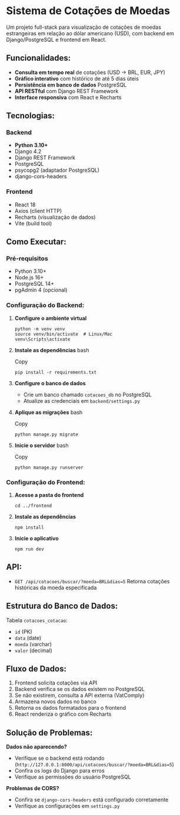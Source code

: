 # Sistema de Cotações de Moedas

Um projeto full-stack para visualização de cotações de moedas estrangeiras em relação ao dólar americano (USD), com backend em Django/PostgreSQL e frontend em React.

## Funcionalidades:

* **Consulta em tempo real** de cotações (USD → BRL, EUR, JPY)
* **Gráfico interativo** com histórico de até 5 dias úteis
* **Persistência em banco de dados** PostgreSQL
* **API RESTful** com Django REST Framework
* **Interface responsiva** com React e Recharts

## Tecnologias:

### Backend

* **Python 3.10+**
* Django 4.2
* Django REST Framework
* PostgreSQL
* psycopg2 (adaptador PostgreSQL)
* django-cors-headers

### Frontend

* React 18
* Axios (client HTTP)
* Recharts (visualização de dados)
* Vite (build tool)

## Como Executar:

### Pré-requisitos

* Python 3.10+
* Node.js 16+
* PostgreSQL 14+
* pgAdmin 4 (opcional)


### Configuração do Backend:

1. **Configure o ambiente virtual**

   ```
   python -m venv venv
   source venv/bin/activate  # Linux/Mac
   venv\Scripts\activate   
   ```


1. **Instale as dependências**
   bash

   Copy

   ```
   pip install -r requirements.txt
   ```


1. **Configure o banco de dados**

   * Crie um banco chamado `cotacoes_db` no PostgreSQL
   * Atualize as credenciais em `backend/settings.py`
2. **Aplique as migrações**
   bash

   Copy

   ```
   python manage.py migrate
   ```
3. **Inicie o servidor**
   bash

   Copy

   ```
   python manage.py runserver
   ```


### Configuração do Frontend:

1. **Acesse a pasta do frontend**

   ```
   cd ../frontend
   ```
2. **Instale as dependências**

   ```
   npm install
   ```
3. **Inicie o aplicativo**

   ```
   npm run dev
   ```


## API:

* `GET /api/cotacoes/buscar/?moeda=BRL&dias=5`
  Retorna cotações históricas da moeda especificada

## Estrutura do Banco de Dados:

Tabela `cotacoes_cotacao`:

* `id` (PK)
* `data` (date)
* `moeda` (varchar)
* `valor` (decimal)

## Fluxo de Dados:

1. Frontend solicita cotações via API
2. Backend verifica se os dados existem no PostgreSQL
3. Se não existirem, consulta a API externa (VatComply)
4. Armazena novos dados no banco
5. Retorna os dados formatados para o frontend
6. React renderiza o gráfico com Recharts

## Solução de Problemas:

**Dados não aparecendo?**

* Verifique se o backend está rodando (`http://127.0.0.1:8000/api/cotacoes/buscar/?moeda=BRL&dias=5`)
* Confira os logs do Django para erros
* Verifique as permissões do usuário PostgreSQL

**Problemas de CORS?**

* Confira se `django-cors-headers` está configurado corretamente
* Verifique as configurações em `settings.py`
